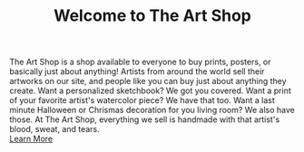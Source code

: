 
<!DOCTYPE html>
<html>
  
  <head>
    <link rel="stylesheet" href="style.css">
    <title>My Business</title>
  </head>
  
  <body>
    <header id="showcase">
      <h1> Welcome to The Art Shop</h1>
    </header>
    <div id="content" class="container">
      The Art Shop is a shop available to everyone to buy prints, posters, or basically just about anything! Artists from around the world sell their artworks on our site, and people like you can buy just about anything they create. Want a personalized sketchbook? We got you covered. Want a print of your favorite artist's watercolor piece? We have that too. Want a last minute Halloween or Chrismas decoration for you living room? We also have those. At The Art Shop, everything we sell is handmade with that artist's blood, sweat, and tears.
    </div>
    <a href="main.html" class="btn">Learn More</a>
  </body>
  
</html>
